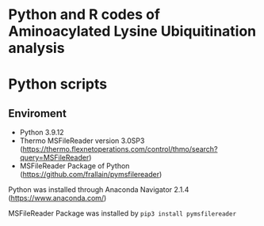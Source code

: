# Python and R codes of Aminoacylated Lysine Ubiquitination analysis

# Python scripts
## Enviroment
* Python 3.9.12
* Thermo MSFileReader version 3.0SP3 (https://thermo.flexnetoperations.com/control/thmo/search?query=MSFileReader)
* MSFileReader Package of Python (https://github.com/frallain/pymsfilereader)

Python was installed through Anaconda Navigator 2.1.4 (https://www.anaconda.com/)

MSFileReader Package was installed by `pip3 install pymsfilereader`
